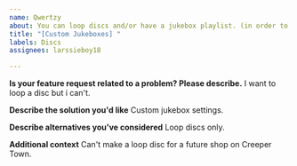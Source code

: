 ```yaml
---
name: Qwertzy
about: You can loop discs and/or have a jukebox playlist. (in order to play said song, you would need to have the disc/
title: "[Custom Jukeboxes] "
labels: Discs
assignees: larssieboy18

---
```


**Is your feature request related to a problem? Please describe.**
I want to loop a disc but i can't.

**Describe the solution you'd like**
Custom jukebox settings.

**Describe alternatives you've considered**
Loop discs only.

**Additional context**
Can't make a loop disc for a future shop on Creeper Town.
